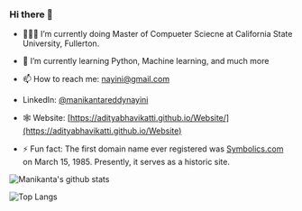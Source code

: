 ### Hi there 👋

- 👨🏽‍💻  I’m currently doing Master of Compueter Sciecne at California State University, Fullerton.
- 🌱  I’m currently learning Python, Machine learning, and much more 
- 📫  How to reach me: [nayini@gmail.com](mailto:nayini1997@gmail.com)
- LinkedIn: [@manikantareddynayini](https://www.linkedin.com/in/manikantareddynayini/)
- 🕸 Website: [https://adityabhavikatti.github.io/Website/](https://adityabhavikatti.github.io/Website)

- ⚡  Fun fact: The first domain name ever registered was [Symbolics.com](http://symbolics.com/museum/) on March 15, 1985. Presently, it serves as a historic site.


![Manikanta's github stats](https://github-readme-stats.vercel.app/api?username=ManikantaReddyNi&hide=contribs)

![Top Langs](https://github-readme-stats.vercel.app/api/top-langs/?username=ManikantaReddyN)
